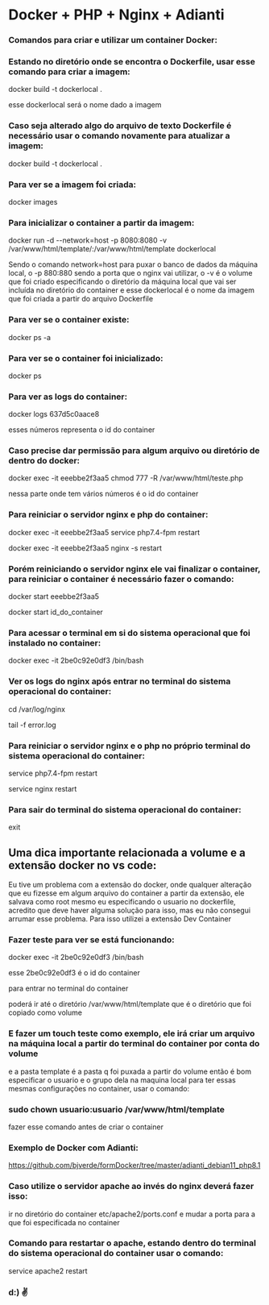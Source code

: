 # Docker + PHP + Nginx + Adianti

### Comandos para criar e utilizar um container Docker:

### Estando no diretório onde se encontra o Dockerfile, usar esse comando para criar a imagem:

docker build -t dockerlocal .

esse dockerlocal será o nome dado a imagem

### Caso seja alterado algo do arquivo de texto Dockerfile é necessário usar o comando novamente para atualizar a imagem:

docker build -t dockerlocal .

### Para ver se a imagem foi criada:

docker images

### Para inicializar o container a partir da imagem:

docker run -d --network=host -p 8080:8080 -v /var/www/html/template/:/var/www/html/template dockerlocal

Sendo o comando network=host para puxar o banco de dados da máquina local, o -p 880:880 sendo a porta que o nginx vai utilizar, o -v é o volume que foi criado especificando o diretório da máquina local que vai ser incluída no diretório do container e esse dockerlocal é o nome da imagem que foi criada a partir do arquivo Dockerfile

### Para ver se o container existe:

docker ps -a

### Para ver se o container foi inicializado:

docker ps

### Para ver as logs do container:

docker logs 637d5c0aace8

esses números representa o id do container

### Caso precise dar permissão para algum arquivo ou diretório de dentro do docker:

docker exec -it eeebbe2f3aa5 chmod 777 -R /var/www/html/teste.php

nessa parte onde tem vários números é o id do container

### Para reiniciar o servidor nginx e php do container:

docker exec -it eeebbe2f3aa5 service php7.4-fpm restart

docker exec -it eeebbe2f3aa5 nginx -s restart

### Porém reiniciando o servidor nginx ele vai finalizar o container, para reiniciar o container é necessário fazer o comando:

docker start eeebbe2f3aa5

docker start id_do_container

### Para acessar o terminal em si do sistema operacional que foi instalado no container:

docker exec -it 2be0c92e0df3 /bin/bash

### Ver os logs do nginx após entrar no terminal do sistema operacional do container:

cd /var/log/nginx

tail -f error.log

### Para reiniciar o servidor nginx e o php no próprio terminal do sistema operacional do container:

service php7.4-fpm restart

service nginx restart

### Para sair do terminal do sistema operacional do container:

exit

## Uma dica importante relacionada a volume e a extensão docker no vs code:
Eu tive um problema com a extensão do docker, onde qualquer alteração que eu fizesse em algum arquivo do container a partir da extensão, ele salvava como root mesmo eu especificando o usuario no dockerfile, acredito que deve haver alguma solução para isso, mas eu não consegui arrumar esse problema. Para isso utilizei a extensão Dev Container

### Fazer teste para ver se está funcionando:

docker exec -it 2be0c92e0df3 /bin/bash

esse 2be0c92e0df3 é o id do container

para entrar no terminal do container

poderá ir até o diretório /var/www/html/template que é o diretório que foi copiado como volume

### E fazer um touch teste como exemplo, ele irá criar um arquivo na máquina local a partir do terminal do container por conta do volume

e a pasta template é a pasta q foi puxada a partir do volume então é bom especificar o usuario e o grupo dela na maquina local para ter essas mesmas configurações no container, usar o comando: 

### sudo chown usuario:usuario /var/www/html/template

fazer esse comando antes de criar o container

### Exemplo de Docker com Adianti:

https://github.com/bjverde/formDocker/tree/master/adianti_debian11_php8.1

### Caso utilize o servidor apache ao invés do nginx deverá fazer isso:
 
ir no diretório do container etc/apache2/ports.conf e mudar a porta para a que foi especificada no container

### Comando para restartar o apache, estando dentro do terminal do sistema operacional do container usar o comando:

service apache2 restart

### d:) :v:
